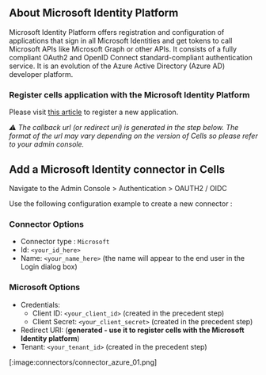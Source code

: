 ## About Microsoft Identity Platform

Microsoft Identity Platform offers registration and configuration of applications that sign in all Microsoft Identities and get tokens to call Microsoft APIs like Microsoft Graph or other APIs. It consists of a fully compliant OAuth2 and OpenID Connect standard-compliant authentication service. It is an evolution of the Azure Active Directory (Azure AD) developer platform.

### Register cells application with the Microsoft Identity Platform
Please visit [this article](https://docs.microsoft.com/en-us/graph/auth-register-app-v2) to register a new application.

*:warning: The callback url (or redirect uri) is generated in the step below. The format of the url may vary depending on the version of Cells so please refer to your admin console.*

## Add a Microsoft Identity connector in Cells

Navigate to the Admin Console > Authentication > OAUTH2 / OIDC

Use the following configuration example to create a new connector :

### Connector Options
- Connector type : ```Microsoft```
- Id: ```<your_id_here>```
- Name: ```<your_name_here>``` (the name will appear to the end user in the Login dialog box)

### Microsoft Options
- Credentials:
  - Client ID: ```<your_client_id>``` (created in the precedent step)
  - Client Secret: ```<your_client_secret>``` (created in the precedent step)
- Redirect URI: (**generated - use it to register cells with the Microsoft Identity platform**)
- Tenant: ```<your_tenant_id>``` (created in the precedent step)

[:image:connectors/connector_azure_01.png]